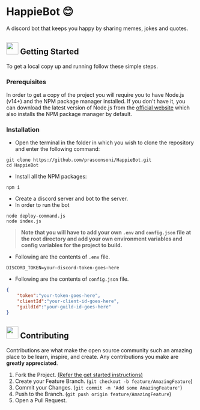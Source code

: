 # HappieBot 😊
A discord bot that keeps you happy by sharing memes, jokes and quotes.

## <img src="https://cdn.iconscout.com/icon/free/png-512/laptop-user-1-1179329.png" width="32" height="32"> Getting Started
To get a local copy up and running follow these simple steps.
### Prerequisites
In order to get a copy of the project you will require you to have Node.js (v14+) and the NPM package manager installed. If you don't have it, you can download the latest version of Node.js from the [official website](https://nodejs.org/en/download/) which also installs the NPM package manager by default.
### Installation
- Open the terminal in the folder in which you wish to clone the repository and enter the following command:
``` 
git clone https://github.com/prasoonsoni/HappieBot.git
cd HappieBot
```
- Install all the NPM packages:
```
npm i
```
- Create a discord server and bot to the server.
- In order to run the bot
```
node deploy-command.js
node index.js
```

> **Note that you will have to add your own `.env` and `config.json` file at the root directory and add your own environment variables and config variables for the project to build.**

- Following are the contents of `.env` file.
```
DISCORD_TOKEN=your-discord-token-goes-here
```
- Following are the contents of `config.json` file.
```json
{
    "token":"your-token-goes-here",
    "clientId":"your-client-id-goes-here",
    "guildId":"your-guild-id-goes-here"
}
```

## <img src="https://hpe-developer-portal.s3.amazonaws.com/uploads/media/2020/3/git-icon-1788c-1590702885345.png" width=32 height=32> Contributing
Contributions are what make the open source community such an amazing place to be learn, inspire, and create. Any contributions you make are **greatly appreciated**.

1. Fork the Project. [(Refer the get started instructions)](#-getting-started)
2. Create your Feature Branch. (`git checkout -b feature/AmazingFeature`)
3. Commit your Changes. (`git commit -m 'Add some AmazingFeature'`)
4. Push to the Branch. (`git push origin feature/AmazingFeature`)
5. Open a Pull Request.
